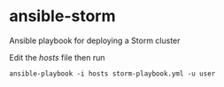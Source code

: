# ansible-storm
Ansible playbook for deploying a Storm cluster

Edit the _hosts_ file then run

```
ansible-playbook -i hosts storm-playbook.yml -u user
```

